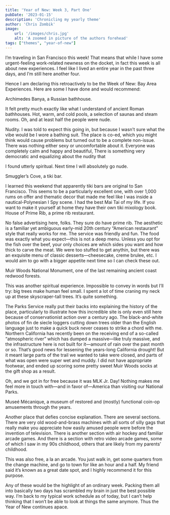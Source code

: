 ```yaml
---
title: 'Year of New: Week 3, Part One'
pubDate: '2023-01-15'
description: 'Chronicling my yearly theme'
author: 'Chris Zombik'
image:
    url: '/images/chris.jpg'
    alt: 'A zoomed in picture of the authors forehead'
tags: ["themes", "year-of-new"]
---
```


I’m traveling in San Francisco this week! That means that while I have some urgent-feeling work-related newness on the docket, in fact this week is all about new experiences. I feel like I lived an entire year in the past three days, and I’m still here another four.

Hence I am declaring this retroactively to be the Week of New: Bay Area Experiences. Here are some I have done and would recommend:

Archimedes Banya, a Russian bathhouse.

It felt pretty much exactly like what I understand of ancient Roman bathhouses. Hot, warm, and cold pools, a selection of saunas and steam rooms. Oh, and at least half the people were nude.

Nudity. I was told to expect this going in, but because I wasn’t sure what the vibe would be I wore a bathing suit. The place is co-ed, which you might think would cause problems but turned out to be a complete non-issue. There was nothing either sexy or uncomfortable about it.  Everyone was completely calm and happy and beautiful, There is something very democratic and equalizing about the nudity that 

I found utterly spiritual. Next time I will absolutely go nude.

Smuggler’s Cove, a tiki bar. 

I learned this weekend that apparently tiki bars are original to San Francisco. This seems to be a particularly excellent one, with over 1,000 rums on offer and thematic decor that made me feel like I was inside a nautical-Polynesian I Spy scene. 
I had the best Mai Tai of my life. If you want to make it yourself at home they have their own tiki mixology book.
House of Prime Rib, a prime rib restaurant.

No false advertising here, folks. They sure do have prime rib. The aesthetic is a familiar yet ambiguous early-mid 20th century “American restaurant” style that really works for me. The service was friendly and fun. The food was exactly what you expect—this is not a deep menu. Unless you opt for the fish over the beef, your only choices are which sides you want and how thick to carve the meat.
We were too stuffed to get anythin, but there was an exquisite menu of classic desserts—cheesecake, creme brulee, etc. I would aim to go with a bigger appetite next time so I can check these out.

Muir Woods National Monument, one of the last remaining ancient coast redwood forests.

This was another spiritual experience. Impossible to convey in words but I’ll try: big trees make human feel small. I spent a lot of time craning my neck up at these skyscraper-tall trees. It’s quite something.

The Parks Service really put their backs into explaining the history of the place, particularly to illustrate how this incredible site is only even still here because of conservationist action over a century ago. The black-and-white photos of fin de siecle loggers cutting down trees older than the English language just to make a quick buck never ceases to strike a chord with me.
Northern California has recently been on the receiving end of a so-called “atmospheric river” which has dumped a massive—like truly massive, and the infrastructure here is not built for it—amount of rain over the past month or so. That’s good news for lessening the years-long California drought! But it meant large parts of the trail we wanted to take were closed, and parts of what was open were super wet and muddy. I did not have appropriate footwear, and ended up scoring some pretty sweet Muir Woods socks at the gift shop as a result.

Oh, and we got in for free because it was MLK Jr. Day! Nothing makes me feel more in touch with—and in favor of—America than visiting our National Parks.

Museé Mécanique, a museum of restored and (mostly) functional coin-op amusements through the years.

Another place that defies concise explanation. There are several sections. There are very old wood-and-brass machines with all sorts of silly gags that really make you appreciate how easily amused people were before the invention of television. There is another section with air hockey and familiar arcade games. And there is a section with retro video arcade games, some of which I saw in my 90s childhood, others that are likely from my parents’ childhood.

This was also free, a la an arcade. You just walk in, get some quarters from the change machine, and go to town for like an hour and a half. My friend said it’s known as a great date spot, and I highly recommend it for this purpose.

Any of these would be the highlight of an ordinary week. Packing them all into basically two days has scrambled my brain in just the best possible way. I’m back to my typical work schedule as of today, but I can’t help thinking that I won’t be able to look at things the same anymore. Thus the Year of New continues apace.

